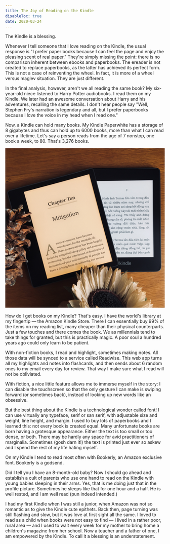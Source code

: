 ```yaml
---
title: The Joy of Reading on the Kindle
disableToc: true
date: 2020-03-24
---
```


The Kindle is a blessing.

Whenever I tell someone that I love reading on the Kindle, the usual response is "I prefer paper books because I can feel the page and enjoy the pleasing scent of real paper." They're simply missing the point: there is no comparison inherent between ebooks and paperbooks. The ereader is not created to replace paperbooks, as the latter has achieved its perfect form. This is not a case of reinventing the wheel. In fact, it is more of a wheel versus maglev situation. They are just different.

In the final analysis, however, aren't we all reading the same book? My six-year-old niece listened to Harry Potter audiobooks. I read them on my Kindle. We later had an awesome conversation about Harry and his adventures, recalling the same details. I don't hear people say "Well, Stephen Fry's narration is legendary and all, but I prefer paperbooks because I love the voice in my head when I read one."

Now, a Kindle can hold many books. My Kindle Paperwhite has a storage of 8 gigabytes and thus can hold up to 6000 books, more than what I can read over a lifetime. Let's say a person reads from the age of 7 nonstop, one book a week, to 80. That's 3,276 books.

![Kindles](../images/my-kindles.jpeg)

How do I get books on my Kindle? That's easy. I have the world's library at my fingertip — the Amazon Kindle Store. There I can essentially buy 99% of the items on my reading list, many cheaper than their physical counterparts. Just a few touches and there comes the book. We as millennials tend to take things for granted, but this is practically magic. A poor soul a hundred years ago could only learn to be patient.

With non-fiction books, I read and highlight, sometimes making notes. All those data will be synced to a service called Readwise. This web app turns all my highlights and notes into flashcards, and then sends about 6 random ones to my email every day for review. That way I make sure what I read will not be obliviated.

With fiction, a nice little feature allows me to immerse myself in the story: I can disable the touchscreen so that the only gesture I can make is swiping forward (or sometimes back), instead of looking up new words like an obsessive.

But the best thing about the Kindle is a technological wonder called font! I can use virtually any typeface, serif or san serif, with adjustable size and weight, line height, and margin.
I used to buy lots of paperbooks and I learned this: not every book is created equal. Many unfortunate books are born having a grotesque appearance. Either the text is too small or too dense, or both. There may be hardly any space for avid practitioners of marginalia. Sometimes (gosh darn it!) the text is printed just ever so askew and I spend the rest of my life hating myself.

On my Kindle I tend to read most often with Bookerly, an Amazon exclusive font. Bookerly is a godsend.

Did I tell you I have an 8-month-old baby? Now I should go ahead and establish a cult of parents who use one hand to read on the Kindle with young babies sleeping in their arms. Yes, that is me doing just that in the profile picture. Sometimes he sleeps like that for one hour and a half. He is well rested, and I am well read (pun indeed intended.)

I had my first Kindle when I was still a junior, when Amazon was not so romantic as to give the Kindle cute epithets. Back then, page turning was still flashing and slow, but it was love at first sight all the same. I loved to read as a child when books were not easy to find — I lived in a rather poor, rural area — and I used to wait every week for my mother to bring home a children's magazine from her school. Now a teacher and a father of one, I am empowered by the Kindle. To call it a blessing is an understatement.
